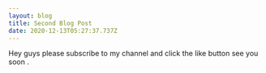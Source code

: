 ```yaml
---
layout: blog
title: Second Blog Post
date: 2020-12-13T05:27:37.737Z
---
```

Hey guys please subscribe to my channel and click the like button see you soon .